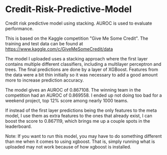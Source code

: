 # Credit-Risk-Predictive-Model
Credit risk predictive model using stacking.  AUROC is used to evaluate performance.

This is based on the Kaggle competition "Give Me Some Credit".  The training and test data can be found at 
https://www.kaggle.com/c/GiveMeSomeCredit/data

The model I uploaded uses a stacking approach where the first layer contains multiple different classifiers, including a multilayer perceptron and trees.  The final predictions are done by a layer of XGBoost.  Features from the data were a bit thin initially so it was necessary to add a good amount more to increase prediction accuracy.  

The model gives an AUROC of 0.867108.  The winning team in the competition had an AUROC of 0.869558.  I ended up not doing too
bad for a weekend project, top 12% score among nearly 1000 teams.

If instead of the first layer predictions being the only features to the meta model, I use them as extra features to the ones that already exist, I can boost the score to 0.867119, which brings me up a couple spots in the leaderboard.

Note: If you want to run this model, you may have to do something different than me when it comes to using xgboost.  That is, simply 
running what is uploaded may not work because of how xgboost is installed.
